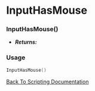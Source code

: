 # InputHasMouse

### InputHasMouse()
- ***Returns:*** 

### Usage

```Lua
InputHasMouse()
```


[Back To Scripting Documentation](../README.md)
